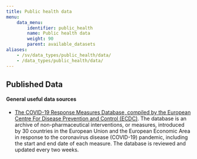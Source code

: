 ```yaml
---
title: Public health data
menu:
    data_menu:
        identifier: public_health
        name: Public health data
        weight: 90
        parent: available_datasets
aliases:
    - /sv/data_types/public_health/data/
    - /data_types/public_health/data/
---
```

## Published Data

#### General useful data sources

- [The COVID-19 Response Measures Database, compiled by the European Centre For Disease Prevention and Control (ECDC)](https://www.ecdc.europa.eu/en/publications-data/download-data-response-measures-covid-19).
The database is an archive of non-pharmaceutical interventions, or measures, introduced by 30 countries in the European Union and the European Economic Area in response to the coronavirus disease (COVID-19) pandemic, including the start and end date of each measure. The database is reviewed and updated every two weeks.
